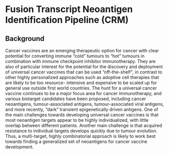 # Fusion Transcript Neoantigen Identification Pipeline (CRM)

## Background

Cancer vaccines are an emerging therapeutic option for cancer with clear potential for converting
immune “cold” tumours to “hot” tumours in combination with immune checkpoint inhibitor immunotherapy. They are also
of particular interest for the potential for the discovery and deployment of
universal cancer vaccines that can be used “off-the-shelf", in contrast to other highly
personalized approaches such as adoptive cell therapies that are likely to be too resource-
intensive and expensive to be scaled up for general use outside first world countries.
The hunt for a universal cancer vaccine continues to be a major focus area for cancer
immunotherapy, and various biotarget candidates have been proposed, including cancer neoantigens, tumour-associated antigens, tumour-associated viral
antigens, and more recently, “dark” transient epigenetically driven antigens. One of the main challenges towards developing universal cancer vaccines is that most
neoantigen targets appear to be highly individualized, with little overlap between different
patients. Another main challenge is that acquired resistance to individual targets develops
quickly due to tumour evolution. Thus, a multi-target, highly combinatorial
approach is likely to work best towards finding a generalized set of neoantigens for cancer vaccine development. 